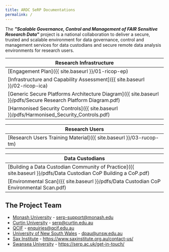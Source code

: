 ```yaml
---
title: ARDC SeRP Documentations
permalink: /
---
```


The ***"Scalable Governance, Control and Management of FAIR Sensitive Research Data"*** project is a national collaboration to deliver a secure, trusted and scalable environment for data governance, control and management services for data custodians and secure remote data analysis environments for research users.


| Research Infrastructure |
| --- |
| [Engagement Plan]({{ site.baseurl }}/01-ricop-ep) |
| [Infrastructure and Capability Assessment]({{ site.baseurl }}/02-ricop-ica) |
| [Generic Secure Platforms Architecture Diagram]({{ site.baseurl }}/pdfs/Secure Research Platform Diagram.pdf) |
| [Harmonised Security Controls]({{ site.baseurl }}/pdfs/Harmonised_Security_Controls.pdf) |


| Research Users |
| --- |
| [Research Users Training Material]({{ site.baseurl }}/03-rucop-tm) |

| Data Custodians |
| --- |
| [Building a Data Custodian Community of Practice]({{ site.baseurl }}/pdfs/Data Custodian CoP Building a CoP.pdf) |
| [Environmental Scan]({{ site.baseurl }}/pdfs/Data Custodian CoP Environmental Scan.pdf) |


## The Project Team

* [Monash University](https://www.monash.edu) - serp-support@monash.edu
* [Curtin University](https://www.curtin.edu.au/) - serp@curtin.edu.au
* [QCIF](https://www.qcif.edu.au/) - enquiries@qcif.edu.au
* [University of New South Wales](https://www.unsw.edu.au/) - dpau@unsw.edu.au
* [Sax Institute](https://www.saxinstitute.org.au/) - https://www.saxinstitute.org.au/contact-us/
* [Swansea University](https://www.swansea.ac.uk/) - https://serp.ac.uk/get-in-touch/
